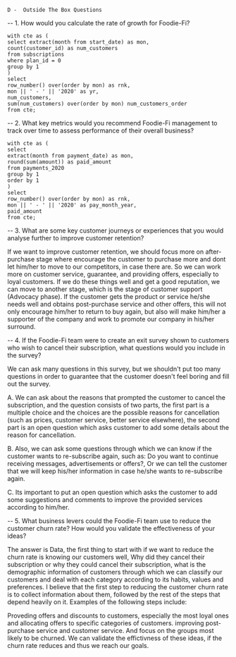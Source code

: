 																						 D -  Outside The Box Questions 





-- 1. How would you calculate the rate of growth for Foodie-Fi?
```
with cte as (
select extract(month from start_date) as mon,
count(customer_id) as num_customers
from subscriptions 
where plan_id = 0
group by 1
)
select 
row_number() over(order by mon) as rnk,
mon || ' - ' || '2020' as yr,
num_customers,
sum(num_customers) over(order by mon) num_customers_order
from cte;
```



-- 2. What key metrics would you recommend Foodie-Fi management to track over time to assess performance of their overall business?
```
with cte as (	
select 
extract(month from payment_date) as mon,
round(sum(amount)) as paid_amount
from payments_2020
group by 1
order by 1
)
select
row_number() over(order by mon) as rnk,
mon || ' - ' || '2020' as pay_month_year,
paid_amount
from cte;
```


-- 3. What are some key customer journeys or experiences that you would analyse further to improve customer retention?

If we want to improve customer retention, we should focus more on after-purchase stage where encourage the customer 
to purchase more and dont let him/her to move to our competitors, in case there are. So we can work more on customer service, 
guarantee, and providing offers, especially to loyal customers. If we do these things well and get a good reputation, 
we can move to another stage, which is the stage of customer support (Advocacy phase). If the customer gets the product 
or service he/she needs well and obtains post-purchase service and other offers, this will not only encourage him/her to 
return to buy again, but also will make him/her a supporter of the company and work to promote our company in his/her surround.



-- 4. If the Foodie-Fi team were to create an exit survey shown to customers who wish to cancel their subscription, what questions would you include in the survey?

We can ask many questions in this survey, but we shouldn't put too many questions in order to guarantee that the customer doesn't feel boring and fill out the survey.

A. We can ask about the reasons that prompted the customer to cancel the subscription, and the question consists of two parts, 
the first part is a multiple choice and the choices are the possible reasons for cancellation (such as prices, customer service, better service elsewhere), 
the second part is an open question which asks customer to add some details about the reason for cancellation.

B. Also, we can ask some questions through which we can know if the customer wants to re-subscribe again, such as: Do you want to continue receiving messages, 
advertisements or offers?, Or we can tell the customer that we will keep his/her information in case he/she wants to re-subscribe again.

C. Its important to put an open question which asks the customer to add some suggestions and comments to improve the provided services according to him/her.



-- 5. What business levers could the Foodie-Fi team use to reduce the customer churn rate? How would you validate the effectiveness of your ideas?

The answer is Data, the first thing to start with if we want to reduce the churn rate is knowing our customers well, Why did they cancel their subscription 
or why they could cancel their subscription, what is the demographic information of customers through which we can classify our customers and deal with each category according to its habits, 
values and preferences. I believe that the first step to reducing the customer churn rate is to collect information about them, followed by the rest of the steps that depend heavily on it. 
Examples of the following steps include:

Proveding offers and discounts to customers, especially the most loyal ones and allocating offers to specific categories of customers.
improving post-purchase service and customer service. And focus on the groups most likely to be churned.
We can validate the effictivness of these ideas, if the churn rate reduces and thus we reach our goals.
